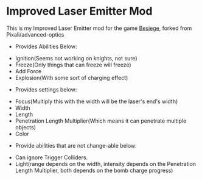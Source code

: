 # Improved Laser Emitter Mod
This is my Improved Laser Emitter mod for the game [Besiege](http://www.besiege.spiderlinggames.co.uk/), forked from Pixali/advanced-optics

* Provides Abilities Below:
- Ignition(Seems not working on knights, not sure)
- Freeze(Only things that can freeze will freeze)
- Add Force
- Explosion(With some sort of charging effect)

* Provides settings below:
- Focus(Multiply this with the width will be the laser's end's width)
- Width
- Length
- Penetration Length Multiplier(Which means it can penetrate multiple objects)
- Color

* Provide abilities that are not change-able below:
- Can ignore Trigger Colliders. 
- Light(range depends on the width, intensity depends on the Penetration Length Multiplier, both depends on the bomb charge progress)
